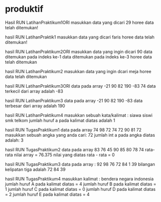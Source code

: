 # produktif
Hasil RUN LatihanPraktikum1ORI
masukkan data yang dicari
29
horee data telah ditemukan!

hasil RUN LatihanPraktik1
masukkan data yang dicari
faris
horee data telah ditemukan!

hasil RUN LatihanPraktikum2ORI
masukkan data yang ingin dicari
90
data ditemukan pada indeks ke-1
data ditemukan pada indeks ke-3
horee data telah ditemukan

hasil RUN LatihanPraktikum2
masukkan data yang ingin dcari
meja
horee data telah ditemukan

hasil RUN LatihanPraktikum3ORI
data pada array
-21    90    82    190    -83    74
data terkecil dari array adalah -83

hasil RUN LatihanPraktikum3 
data pada array
-21 90 82 190 -83
data terbesar dari array adalah 190

hasil RUN LatihanPraktikum4
masukkan sebuah kata/kalimat : siawa siswi smk telkom
jumlah huruf a pada kalimat diatas adalah 1

hasil RUN TugasPraktikum1
data pada array
74 98 72 74 72 90 81 72
masukkan sebuah angka yang anda cari: 72
jumlah int a pada angka diatas adalah:  3

hasil RUN TugasPraktikum2
data pada array
83
76
45
90
85
80
78
74
rata-rata nilai array = 76.375
nilai yang diatas rata - rata = 0

hasil RUN TugasPraktikum3
data pada array :
92 98 76 72 84 1 39
bilangan kelipatan tiga adalah
72
84
39

hasil RUN TugasPraktikum4
masukkan kalimat :
bendera negara indonesia
jumlah huruf A pada kalimat diatas = 4
jumlah huruf B pada kalimat diatas = 1
jumlah huruf C pada kalimat diatas = 0
jumlah huruf D pada kalimat diatas = 2
jumlah huruf E pada kalimat diatas = 4
